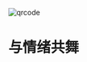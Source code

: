 ![qrcode](https://github.com/SternChiri/emotion/assets/103919801/59b79b54-1760-421f-b736-ad15424d823c)

# 与情绪共舞
